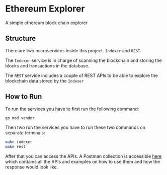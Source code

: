 # Ethereum Explorer

A simple ethereum block chain explorer

## Structure

There are two microservices inside this project. `Indexer` and `REST`.

The `Indexer` service is in charge of scanning the blockchain and storing the blocks and transactions in the database.

The `REST` service includes a couple of REST APIs to be able to explore the blockchain data stored by the `Indexer`

## How to Run

To run the services you have to first run the following command:

```bash
go mod vendor
```

Then two run the services you have to run these two commands on separate terminals:
```bash
make indexer
make rest
```

After that you can access the APIs. A Postman collection is accessible [here](https://www.getpostman.com/collections/9f84d94ac1477db3a7d0) which contains all the APIs and examples on how to use them and how the response would look like.